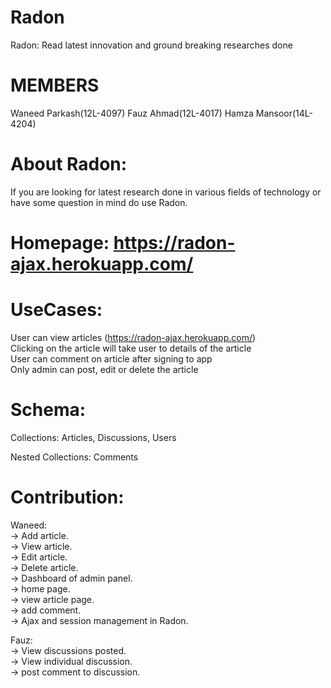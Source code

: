 # Radon
Radon: Read latest innovation and ground breaking researches done

# MEMBERS
Waneed Parkash(12L-4097)
Fauz Ahmad(12L-4017)
Hamza Mansoor(14L-4204)

# About Radon:
If you are looking for latest research done in various fields of technology or have some question in mind do use Radon.<br/>

# Homepage: https://radon-ajax.herokuapp.com/

# UseCases:

User can view articles (https://radon-ajax.herokuapp.com/)<br/>
Clicking on the article will take user to details of the article<br/>
User can comment on article after signing to app<br/>
Only admin can post, edit or delete the article<br/>

# Schema:

Collections: Articles, Discussions, Users<br/>

Nested Collections: Comments

# Contribution:

Waneed:<br/>
  -> Add article.<br/>
  -> View article.<br/>
  -> Edit article.<br/>
  -> Delete article.<br/>
  -> Dashboard of admin panel.<br/>
  -> home page.<br/>
  -> view article page.<br/>
  -> add comment.<br/>
  -> Ajax and session management in Radon.<br/>

Fauz:<br/>
  -> View discussions posted.<br/>
  -> View individual discussion.<br/>
  -> post comment to discussion.<br/>
